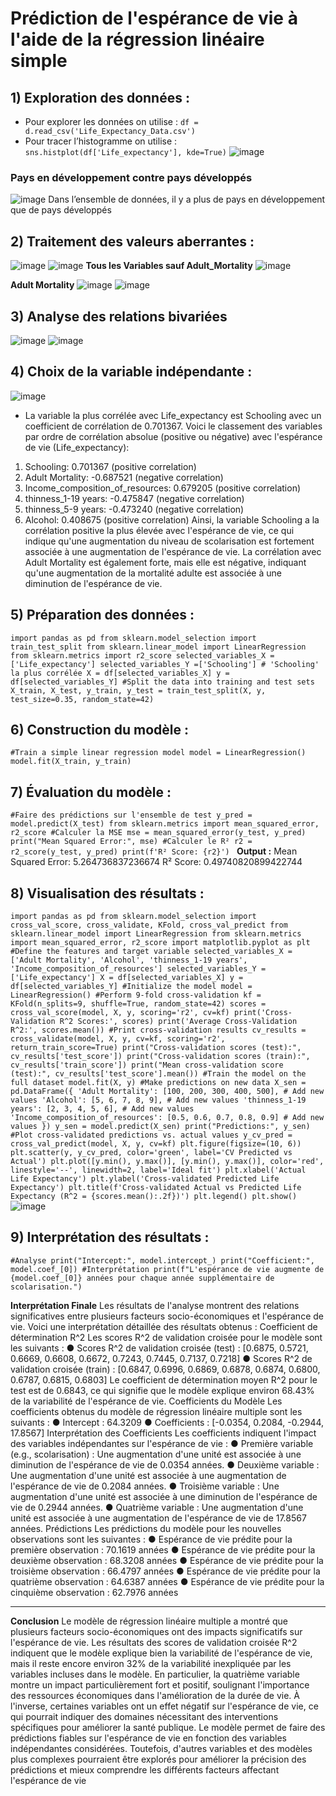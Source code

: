 # Prédiction de l'espérance de vie à l'aide de la régression linéaire simple

## 1) Exploration des données :
- Pour explorer les données on utilise : ```df = d.read_csv('Life_Expectancy_Data.csv')```
- Pour tracer l’histogramme on utilise : ```sns.histplot(df['Life_expectancy'], kde=True)```
![image](https://github.com/Medamine-Bahassou/Prediction-de-l-esperance-de-vie-a-l-aide-de-la-regression-lineaire-simple/assets/146652318/ab6c2007-740e-47a3-8ea3-2bca1f5eddfe)
### Pays en développement contre pays développés
![image](https://github.com/Medamine-Bahassou/Prediction-de-l-esperance-de-vie-a-l-aide-de-la-regression-lineaire-simple/assets/146652318/07242b54-1d8d-4c84-8d2f-b4b94e467da2)
Dans l’ensemble de données, il y a plus de pays en développement que de pays développés

## 2) Traitement des valeurs aberrantes :
![image](https://github.com/Medamine-Bahassou/Prediction-de-l-esperance-de-vie-a-l-aide-de-la-regression-lineaire-simple/assets/146652318/180b6d2b-f13e-4d40-b817-510718eddb8f)
![image](https://github.com/Medamine-Bahassou/Prediction-de-l-esperance-de-vie-a-l-aide-de-la-regression-lineaire-simple/assets/146652318/0d36e8ec-294a-47cf-9ac4-94b6019815ae)
**Tous les Variables sauf Adult_Mortality**
![image](https://github.com/Medamine-Bahassou/Prediction-de-l-esperance-de-vie-a-l-aide-de-la-regression-lineaire-simple/assets/146652318/e9458d26-e2a6-47a0-95fb-09e9c8dc0cdd)

**Adult Mortality**
![image](https://github.com/Medamine-Bahassou/Prediction-de-l-esperance-de-vie-a-l-aide-de-la-regression-lineaire-simple/assets/146652318/d8e70f3b-fa73-4b92-ae6c-935bb3bc84bd)
![image](https://github.com/Medamine-Bahassou/Prediction-de-l-esperance-de-vie-a-l-aide-de-la-regression-lineaire-simple/assets/146652318/b7d10513-edae-4c35-bed3-fcb5e5065afd)

## 3) Analyse des relations bivariées
![image](https://github.com/Medamine-Bahassou/Prediction-de-l-esperance-de-vie-a-l-aide-de-la-regression-lineaire-simple/assets/146652318/00535414-7550-44f6-b4e4-e76a80bdffee)
![image](https://github.com/Medamine-Bahassou/Prediction-de-l-esperance-de-vie-a-l-aide-de-la-regression-lineaire-simple/assets/146652318/9e1002a9-e4c5-458e-9398-6f697fb52012)

## 4) Choix de la variable indépendante :
![image](https://github.com/Medamine-Bahassou/Prediction-de-l-esperance-de-vie-a-l-aide-de-la-regression-lineaire-simple/assets/146652318/4b158e63-dd70-4cf8-bb6f-a333223f5f40)

- La variable la plus corrélée avec Life_expectancy est Schooling avec un coefficient
de corrélation de 0.701367. Voici le classement des variables par ordre de
corrélation absolue (positive ou négative) avec l'espérance de vie
(Life_expectancy):
1. Schooling: 0.701367 (positive correlation)
2. Adult Mortality: -0.687521 (negative correlation)
3. Income_composition_of_resources: 0.679205 (positive correlation)
4. thinness_1-19 years: -0.475847 (negative correlation)
5. thinness_5-9 years: -0.473240 (negative correlation)
6. Alcohol: 0.408675 (positive correlation)
Ainsi, la variable Schooling a la corrélation positive la plus élevée avec l'espérance de vie,
ce qui indique qu'une augmentation du niveau de scolarisation est fortement associée à une
augmentation de l'espérance de vie. La corrélation avec Adult Mortality est également
forte, mais elle est négative, indiquant qu'une augmentation de la mortalité adulte est
associée à une diminution de l'espérance de vie.

## 5) Préparation des données :
``import pandas as pd
from sklearn.model_selection import train_test_split
from sklearn.linear_model import LinearRegression
from sklearn.metrics import r2_score
selected_variables_X =['Life_expectancy']
selected_variables_Y =['Schooling'] # 'Schooling' la plus corrélée
X = df[selected_variables_X]
y = df[selected_variables_Y]
#Split the data into training and test sets
X_train, X_test, y_train, y_test = train_test_split(X, y,
test_size=0.35, random_state=42)``

## 6) Construction du modèle :

``#Train a simple linear regression model
model = LinearRegression()
model.fit(X_train, y_train)``

## 7) Évaluation du modèle :
``#Faire des prédictions sur l'ensemble de test
y_pred = model.predict(X_test)
from sklearn.metrics import mean_squared_error, r2_score
#Calculer la MSE
mse = mean_squared_error(y_test, y_pred)
print("Mean Squared Error:", mse)
#Calculer le R²
r2 = r2_score(y_test, y_pred)
print(f'R² Score: {r2}')
``
**Output :**
Mean Squared Error: 5.264736837236674
R² Score: 0.49740820899422744

## 8) Visualisation des résultats :
``import pandas as pd
from sklearn.model_selection import cross_val_score, cross_validate,
KFold, cross_val_predict
from sklearn.linear_model import LinearRegression
from sklearn.metrics import mean_squared_error, r2_score
import matplotlib.pyplot as plt
#Define the features and target variable
selected_variables_X = ['Adult Mortality', 'Alcohol', 'thinness_1-19
years', 'Income_composition_of_resources']
selected_variables_Y = ['Life_expectancy']
X = df[selected_variables_X]
y = df[selected_variables_Y]
#Initialize the model
model = LinearRegression()
#Perform 9-fold cross-validation
kf = KFold(n_splits=9, shuffle=True, random_state=42)
scores = cross_val_score(model, X, y, scoring='r2', cv=kf)
print('Cross-Validation R^2 Scores:', scores)
print('Average Cross-Validation R^2:', scores.mean())
#Print cross-validation results
cv_results = cross_validate(model, X, y, cv=kf, scoring='r2',
return_train_score=True)
print("Cross-validation scores (test):", cv_results['test_score'])
print("Cross-validation scores (train):", cv_results['train_score'])
print("Mean cross-validation score (test):",
cv_results['test_score'].mean())
#Train the model on the full dataset
model.fit(X, y)
#Make predictions on new data
X_sen = pd.DataFrame({
'Adult Mortality': [100, 200, 300, 400, 500], # Add new values
'Alcohol': [5, 6, 7, 8, 9], # Add new values
'thinness_1-19 years': [2, 3, 4, 5, 6], # Add new values
'Income_composition_of_resources': [0.5, 0.6, 0.7, 0.8, 0.9] # Add
new values
})
y_sen = model.predict(X_sen)
print("Predictions:", y_sen)
#Plot cross-validated predictions vs. actual values
y_cv_pred = cross_val_predict(model, X, y, cv=kf)
plt.figure(figsize=(10, 6))
plt.scatter(y, y_cv_pred, color='green', label='CV Predicted vs
Actual')
plt.plot([y.min(), y.max()], [y.min(), y.max()], color='red',
linestyle='--', linewidth=2, label='Ideal fit')
plt.xlabel('Actual Life Expectancy')
plt.ylabel('Cross-validated Predicted Life Expectancy')
plt.title(f'Cross-validated Actual vs Predicted Life Expectancy (R^2 =
{scores.mean():.2f})')
plt.legend()
plt.show()
``
![image](https://github.com/Medamine-Bahassou/Prediction-de-l-esperance-de-vie-a-l-aide-de-la-regression-lineaire-simple/assets/146652318/d65a411d-d161-49dd-a074-206823b294e8)

## 9) Interprétation des résultats :
``#Analyse
print("Intercept:", model.intercept_)
print("Coefficient:", model.coef_[0])
#Interprétation
print(f"L'espérance de vie augmente de {model.coef_[0]} années pour
chaque année supplémentaire de scolarisation.")
``

**Interprétation Finale**
Les résultats de l'analyse montrent des relations significatives entre plusieurs facteurs
socio-économiques et l'espérance de vie. Voici une interprétation détaillée des résultats
obtenus :
Coefficient de détermination R^2
Les scores R^2 de validation croisée pour le modèle sont les suivants :
● Scores R^2 de validation croisée (test) : [0.6875, 0.5721, 0.6669, 0.6608, 0.6672,
0.7243, 0.7445, 0.7137, 0.7218]
● Scores R^2 de validation croisée (train) : [0.6847, 0.6996, 0.6869, 0.6878, 0.6874,
0.6800, 0.6787, 0.6815, 0.6803]
Le coefficient de détermination moyen R^2 pour le test est de 0.6843, ce qui signifie que
le modèle explique environ 68.43% de la variabilité de l'espérance de vie.
Coefficients du Modèle
Les coefficients obtenus du modèle de régression linéaire multiple sont les suivants :
● Intercept : 64.3209
● Coefficients : [-0.0354, 0.2084, -0.2944, 17.8567]
Interprétation des Coefficients
Les coefficients indiquent l'impact des variables indépendantes sur l'espérance de vie :
● Première variable (e.g., scolarisation) : Une augmentation d'une unité est associée
à une diminution de l'espérance de vie de 0.0354 années.
● Deuxième variable : Une augmentation d'une unité est associée à une
augmentation de l'espérance de vie de 0.2084 années.
● Troisième variable : Une augmentation d'une unité est associée à une diminution de
l'espérance de vie de 0.2944 années.
● Quatrième variable : Une augmentation d'une unité est associée à une
augmentation de l'espérance de vie de 17.8567 années.
Prédictions
Les prédictions du modèle pour les nouvelles observations sont les suivantes :
● Espérance de vie prédite pour la première observation : 70.1619 années
● Espérance de vie prédite pour la deuxième observation : 68.3208 années
● Espérance de vie prédite pour la troisième observation : 66.4797 années
● Espérance de vie prédite pour la quatrième observation : 64.6387 années
● Espérance de vie prédite pour la cinquième observation : 62.7976 années

<hr>

**Conclusion**
Le modèle de régression linéaire multiple a montré que plusieurs facteurs
socio-économiques ont des impacts significatifs sur l'espérance de vie. Les résultats des
scores de validation croisée R^2 indiquent que le modèle explique bien la variabilité de
l'espérance de vie, mais il reste encore environ 32% de la variabilité inexpliquée par les
variables incluses dans le modèle.
En particulier, la quatrième variable montre un impact particulièrement fort et positif,
soulignant l'importance des ressources économiques dans l'amélioration de la durée de vie.
À l'inverse, certaines variables ont un effet négatif sur l'espérance de vie, ce qui pourrait
indiquer des domaines nécessitant des interventions spécifiques pour améliorer la santé
publique.
Le modèle permet de faire des prédictions fiables sur l'espérance de vie en fonction des
variables indépendantes considérées. Toutefois, d'autres variables et des modèles plus
complexes pourraient être explorés pour améliorer la précision des prédictions et mieux
comprendre les différents facteurs affectant l'espérance de vie


